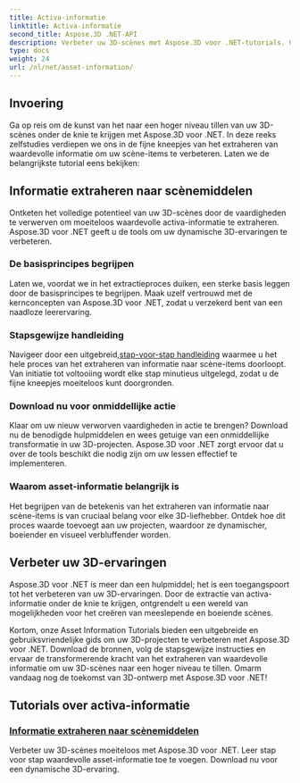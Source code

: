 ```yaml
---
title: Activa-informatie
linktitle: Activa-informatie
second_title: Aspose.3D .NET-API
description: Verbeter uw 3D-scènes met Aspose.3D voor .NET-tutorials. Ontdek de kunst van het extraheren van waardevolle activa-informatie om uw dynamische 3D-ervaringen te verbeteren. Download nu!
type: docs
weight: 24
url: /nl/net/asset-information/
---
```


## Invoering

Ga op reis om de kunst van het naar een hoger niveau tillen van uw 3D-scènes onder de knie te krijgen met Aspose.3D voor .NET. In deze reeks zelfstudies verdiepen we ons in de fijne kneepjes van het extraheren van waardevolle informatie om uw scène-items te verbeteren. Laten we de belangrijkste tutorial eens bekijken:

## Informatie extraheren naar scènemiddelen

Ontketen het volledige potentieel van uw 3D-scènes door de vaardigheden te verwerven om moeiteloos waardevolle activa-informatie te extraheren. Aspose.3D voor .NET geeft u de tools om uw dynamische 3D-ervaringen te verbeteren.

### De basisprincipes begrijpen

Laten we, voordat we in het extractieproces duiken, een sterke basis leggen door de basisprincipes te begrijpen. Maak uzelf vertrouwd met de kernconcepten van Aspose.3D voor .NET, zodat u verzekerd bent van een naadloze leerervaring.

### Stapsgewijze handleiding

 Navigeer door een uitgebreid,[stap-voor-stap handleiding](./information-to-scene/) waarmee u het hele proces van het extraheren van informatie naar scène-items doorloopt. Van initiatie tot voltooiing wordt elke stap minutieus uitgelegd, zodat u de fijne kneepjes moeiteloos kunt doorgronden.

### Download nu voor onmiddellijke actie

Klaar om uw nieuw verworven vaardigheden in actie te brengen? Download nu de benodigde hulpmiddelen en wees getuige van een onmiddellijke transformatie in uw 3D-projecten. Aspose.3D voor .NET zorgt ervoor dat u over de tools beschikt die nodig zijn om uw lessen effectief te implementeren.

### Waarom asset-informatie belangrijk is

Het begrijpen van de betekenis van het extraheren van informatie naar scène-items is van cruciaal belang voor elke 3D-liefhebber. Ontdek hoe dit proces waarde toevoegt aan uw projecten, waardoor ze dynamischer, boeiender en visueel verbluffender worden.

## Verbeter uw 3D-ervaringen

Aspose.3D voor .NET is meer dan een hulpmiddel; het is een toegangspoort tot het verbeteren van uw 3D-ervaringen. Door de extractie van activa-informatie onder de knie te krijgen, ontgrendelt u een wereld van mogelijkheden voor het creëren van meeslepende en boeiende scènes.

Kortom, onze Asset Information Tutorials bieden een uitgebreide en gebruiksvriendelijke gids om uw 3D-projecten te verbeteren met Aspose.3D voor .NET. Download de bronnen, volg de stapsgewijze instructies en ervaar de transformerende kracht van het extraheren van waardevolle informatie om uw 3D-scènes naar een hoger niveau te tillen. Omarm vandaag nog de toekomst van 3D-ontwerp met Aspose.3D voor .NET!
## Tutorials over activa-informatie
### [Informatie extraheren naar scènemiddelen](./information-to-scene/)
Verbeter uw 3D-scènes moeiteloos met Aspose.3D voor .NET. Leer stap voor stap waardevolle asset-informatie toe te voegen. Download nu voor een dynamische 3D-ervaring.
